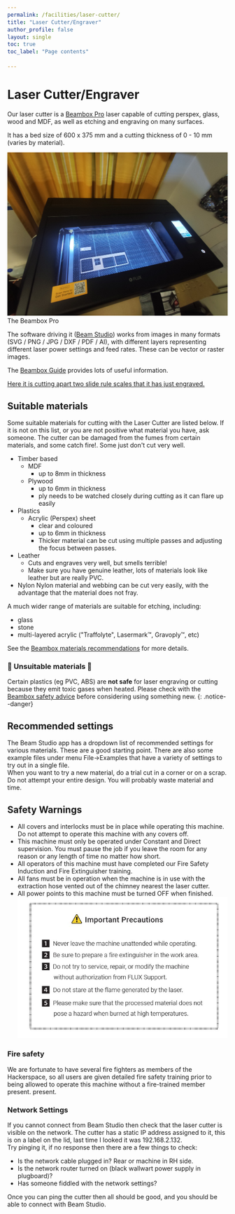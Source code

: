 ```yaml
---
permalink: /facilities/laser-cutter/
title: "Laser Cutter/Engraver"
author_profile: false
layout: single
toc: true
toc_label: "Page contents"

---
```


# Laser Cutter/Engraver

Our laser cutter is a <a href="https://flux3dp.com/beambox/" target="_blank">Beambox Pro</a> 
laser capable of cutting perspex, glass, wood and MDF, as well as etching and engraving on many surfaces. 

It has a bed size of 600 x 375 mm and a cutting thickness of 0 - 10 mm (varies by material)​.

![Beambox](/assets/images/pages/laser-cutter/Beambox.jpg)  
The Beambox Pro

The software driving it (<a href="https://flux3dp.com/beam-studio/" target="_blank">Beam 
Studio</a>) works from images in many formats (SVG / PNG / JPG / DXF / PDF / AI), 
with different layers representing different laser power settings and feed rates. 
These can be vector or raster images.

The [Beambox Guide](https://support.flux3dp.com/hc/en-us/categories/360000121176-Beambox-Guide) provides lots of useful information.

[Here it is cutting apart two slide rule scales that it has just engraved.](https://vimeo.com/758348737)

## Suitable materials

Some suitable materials for cutting with the Laser Cutter are listed below. If it is not on this list,
or you are not positive what material you have, ask someone. The cutter can be damaged from the fumes
from certain materials, and some catch fire!. Some just don't cut very well.

- Timber based
    - MDF
        - up to 8mm in thickness
    - Plywood
        - up to 6mm in thickness
        - ply needs to be watched closely during cutting as it can flare up easily
- Plastics
    - Acrylic (Perspex) sheet
        - clear and coloured
        - up to 6mm in thickness
        - Thicker material can be cut using multiple passes and adjusting the focus between passes.
- Leather
    - Cuts and engraves very well, but smells terrible!
    - Make sure you have genuine leather, lots of materials look like leather but are really PVC.
- Nylon
    Nylon material and webbing can be cut very easily, with the advantage that the material does not fray.

A much wider range of materials are suitable for etching, including:

- glass
- stone
- multi-layered acrylic ("Traffolyte", Lasermark™, Gravoply™, etc)

See the [Beambox materials recommendations](https://support.flux3dp.com/hc/en-us/sections/360000226195-I-Materials) for more details.

### 🔴 Unsuitable materials 🔴

Certain plastics (eg PVC, ABS) are **not safe** for laser engraving or cutting because they emit toxic gases when heated. Please check with the [Beambox safety advice](https://support.flux3dp.com/hc/en-us/articles/4405448254095-Hazardous-Materials) before considering using something new.
{: .notice--danger}

## Recommended settings

The Beam Studio app has a dropdown list of recommended settings for 
various materials. These are a good starting point. There are also 
some example files under menu File->Examples that have a variety of 
settings to try out in a single file.  
When you want to try a new material, do a trial cut in a corner or
on a scrap. Do not attempt your entire design. You will probably 
waste material and time.

## Safety Warnings

-   All covers and interlocks must be in place while operating this
    machine. Do not attempt to operate this machine with any covers off.
-   This machine must only be operated under Constant and Direct
    supervision. You must pause the job if you leave the room for any
    reason or any length of time no matter how short.
-   All operators of this machine must have completed our Fire Safety
    Induction and Fire Extinguisher training.
-   All fans must be in operation when the machine is in use with the
    extraction hose vented out of the chimney nearest the laser cutter.
-   All power points to this machine must be turned OFF when finished.
![Beambox-safety](/assets/images/pages/laser-cutter/Beambox-safety.jpg)

### Fire safety

We are fortunate to have several fire fighters as members of the
Hackerspace, so all users are given detailed fire safety training prior
to being allowed to operate this machine without a fire-trained member present.
present.

### Network Settings

If you cannot connect from Beam Studio then check that the laser cutter is 
visible on the network. The cutter has a static IP address assigned to it, this
is on a label on the lid, last time I looked it was 192.168.2.132.  
Try pinging it, if no response then there are a few things to check:

* Is the network cable plugged in? Rear or machine in RH side.
* Is the network router turned on (black wallwart power supply in plugboard)?
* Has someone fiddled with the network settings?

Once you can ping the cutter then all should be good, and you should be 
able to connect with Beam Studio.
